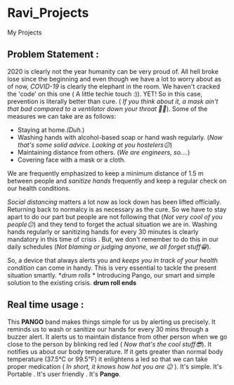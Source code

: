 # Ravi_Projects
My Projects

## **Problem Statement :**

2020 is clearly not the year humanity can be very proud of. All hell broke lose since the beginning and even though we have a lot to worry about as of now, *COVID-19* is clearly the elephant in the room. We haven't cracked the 'code' on this one ( A little techie touch :)). YET! So in this case, prevention is literally better than cure. ( *If you think about it, a mask ain't that bad compared to a ventilator down your throat 🤷‍♀️*). Some of the measures we can take are as follows:

- Staying at home.*(Duh.*)
- Washing hands with alcohol-based soap or hand wash regularly. (*Now that's some solid advice. Looking at you hostelers😕*)
- Maintaining distance from others. (*We are engineers, so....*)
- Covering face with a mask or a cloth.

We are frequently emphasized to keep a minimum distance of 1.5 m between people and *sanitize hands* frequently and keep a regular check on our health conditions.

*Social distancing* matters a lot now as lock down has been lifted officially. Returning back to normalcy is as necessary as the cure. So we have to stay apart to do our part but people are not following that (*Not very cool of you people😐*) and they tend to forget the actual situation we are in. Washing hands regularly or sanitizing hands for every 30 minutes is clearly mandatory in this  time of crisis . But, we don't remember to do this in our daily schedules (*Not blaming or judging anyone, we all forget stuff😁*).

So, a device that always alerts you and *keeps you in track of your health condition* can come in handy. This is very essential to tackle the present situation smartly. **drum rolls* * Introducing Pango, our smart and simple solution to the existing crisis. **drum roll ends** 

## **Real time usage :**

This  **PANGO** band makes things simple for us by alerting us precisely. It reminds us to wash or sanitize our hands for every 30 mins through a buzzer alert. It alerts us to maintain distance from other person when we go close to the person by blinking red led ( *Now that's the cool stuff😎*). It notifies us about our body temperature. If it gets greater than normal body temperature (37.5℃ or 99.5℉) it enlightens a led so that we can take proper medication ( *In short, it knows how hot you are 😉* ). It's simple. It's Portable . It's user friendly . It's **Pango**.
